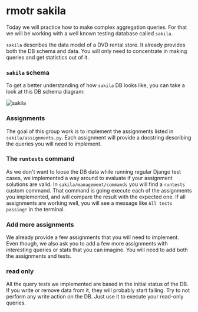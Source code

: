 # rmotr sakila

Today we will practice how to make complex aggregation queries. For that we will be working with a well known testing database called `sakila`.

`sakila` describes the data model of a DVD rental store. It already provides both the DB schema and data. You will only need to concentrate in making queries and get statistics out of it.

### `sakila` schema

To get a better understanding of how `sakila` DB looks like, you can take a look at this DB schema diagram:

![sakila](http://2.bp.blogspot.com/-kRUKx7DWJ58/VepEHIwEGRI/AAAAAAAAEwc/FGlAO4riOE8/s1600/PostgreSQL-Sample-Database.png)

### Assignments

The goal of this group work is to implement the assignments listed in `sakila/assignments.py`. Each assignment will provide a docstring describing the queries you will need to implement.


### The `runtests` command

As we don't want to loose the DB data while running regular Django test cases, we implemented a way around to evaluate if your assignment solutions are valid. In `sakila/management/commands` you will find a `runtests` custom command. That command is going execute each of the assignments you implemented, and will compare the result with the expected one. If all assignments are working well, you will see a message like `All tests passing!` in the terminal.

### Add more assignments

We already provide a few assignments that you will need to implement. Even though, we also ask you to add a few more assignments with interesting queries or stats that you can imagine. You will need to add both the assignments and tests.

### read only

All the query tests we implemented are based in the initial status of the DB. If you write or remove data from it, they will probably start failing. Try to not perform any write action on the DB. Just use it to execute your read-only queries.
